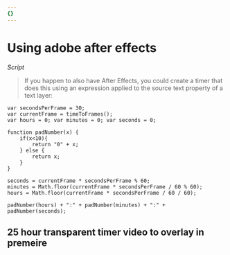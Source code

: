 ```yaml
---
{}
---
```


# Using adobe after effects

*Script*

>If you happen to also have After Effects, you could create a timer that does this using an expression applied to the source text property of a text layer:


```
var secondsPerFrame = 30;
var currentFrame = timeToFrames();
var hours = 0; var minutes = 0; var seconds = 0;

function padNumber(x) { 
	if(x<10){ 
		return "0" + x;
	} else {
		return x;
	} 
} 

seconds = currentFrame * secondsPerFrame % 60; 
minutes = Math.floor(currentFrame * secondsPerFrame / 60 % 60); 
hours = Math.floor(currentFrame * secondsPerFrame / 60 / 60);

padNumber(hours) + ":" + padNumber(minutes) + ":" + padNumber(seconds);
```






## 25 hour transparent timer video to overlay in premeire
